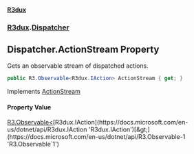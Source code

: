 #### [R3dux](R3dux.md 'R3dux')
### [R3dux](R3dux.md#R3dux 'R3dux').[Dispatcher](Dispatcher.md 'R3dux.Dispatcher')

## Dispatcher.ActionStream Property

Gets an observable stream of dispatched actions.

```csharp
public R3.Observable<R3dux.IAction> ActionStream { get; }
```

Implements [ActionStream](https://docs.microsoft.com/en-us/dotnet/api/R3dux.IDispatcher.ActionStream 'R3dux.IDispatcher.ActionStream')

#### Property Value
[R3.Observable&lt;](https://docs.microsoft.com/en-us/dotnet/api/R3.Observable-1 'R3.Observable`1')[R3dux.IAction](https://docs.microsoft.com/en-us/dotnet/api/R3dux.IAction 'R3dux.IAction')[&gt;](https://docs.microsoft.com/en-us/dotnet/api/R3.Observable-1 'R3.Observable`1')